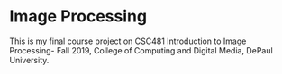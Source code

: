 # Image Processing
This is my final course project on CSC481 Introduction to Image Processing- Fall 2019, College of Computing and Digital Media, DePaul University. 
